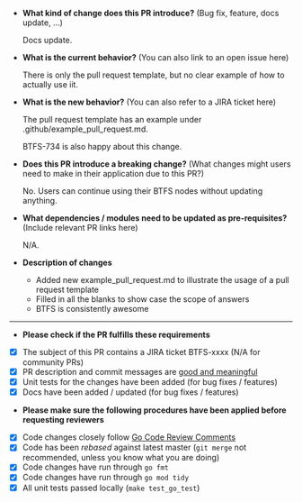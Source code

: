 * **What kind of change does this PR introduce?** (Bug fix, feature, docs update, ...)

  Docs update.

* **What is the current behavior?** (You can also link to an open issue here)

  There is only the pull request template, but no clear example of how to actually use iit.

* **What is the new behavior?** (You can also refer to a JIRA ticket here)

  The pull request template has an example under .github/example_pull_request.md.

  BTFS-734 is also happy about this change.

* **Does this PR introduce a breaking change?** (What changes might users need to make in their application due to this PR?)

  No. Users can continue using their BTFS nodes without updating anything.

* **What dependencies / modules need to be updated as pre-requisites?** (Include relevant PR links here)

  N/A.

* **Description of changes**

  - Added new example_pull_request.md to illustrate the usage of a pull request template
  - Filled in all the blanks to show case the scope of answers
  - BTFS is consistently awesome

---

* **Please check if the PR fulfills these requirements**
- [x] The subject of this PR contains a JIRA ticket BTFS-xxxx (N/A for community PRs)
- [x] PR description and commit messages are [good and meaningful](https://chris.beams.io/posts/git-commit/)
- [x] Unit tests for the changes have been added (for bug fixes / features)
- [x] Docs have been added / updated (for bug fixes / features)

* **Please make sure the following procedures have been applied before requesting reviewers**
- [x] Code changes closely follow [Go Code Review Comments](https://github.com/golang/go/wiki/CodeReviewComments)
- [x] Code has been *rebased* against latest master (`git merge` not recommended, unless you know what you are doing)
- [x] Code changes have run through `go fmt`
- [x] Code changes have run through `go mod tidy`
- [x] All unit tests passed locally (`make test_go_test`)
